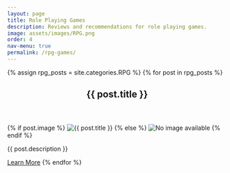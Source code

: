 ```yaml
---
layout: page
title: Role Playing Games
description: Reviews and recommendations for role playing games.
image: assets/images/RPG.png
order: 4
nav-menu: true
permalink: /rpg-games/
---
```


<div id="main" class="alt">

  <section id="one">
  <div class="inner">
  {% assign rpg_posts = site.categories.RPG %}
  {% for post in rpg_posts %}

  <header class="major">
   <h1>{{ post.title }}</h1>
  </header>
      {% if post.image %}
        <img src="{{ post.image | relative_url }}" alt="{{ post.title }}" class="post-img"/>
      {% else %}
        <img src="{{ '/assets/images/default.png' | relative_url }}" alt="No image available" class="post-img"/>
      {% endif %}
      <p>{{ post.description }}</p>
      <a href="{{ post.url | relative_url }}" class="button">Learn More</a>
  {% endfor %}
  </div>
</section>
</div>
